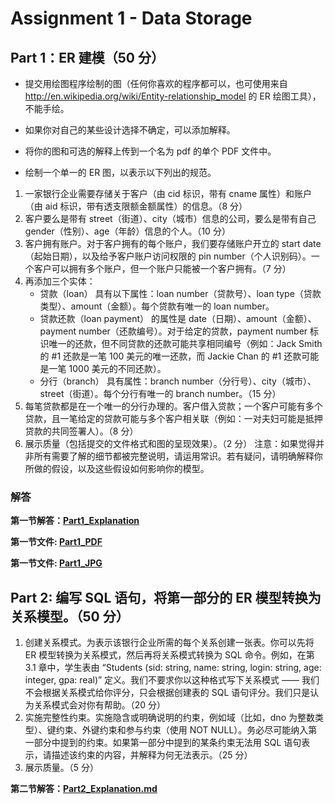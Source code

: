 # Assignment 1 - Data Storage   
## Part 1：ER 建模（50 分）
- 提交用绘图程序绘制的图（任何你喜欢的程序都可以，也可使用来自 http://en.wikipedia.org/wiki/Entity-relationship_model 的 ER 绘图工具），不能手绘。
- 如果你对自己的某些设计选择不确定，可以添加解释。
- 将你的图和可选的解释上传到一个名为 pdf 的单个 PDF 文件中。

- 绘制一个单一的 ER 图，以表示以下列出的规范。
1. 一家银行企业需要存储关于客户（由 cid 标识，带有 cname 属性）和账户（由 aid 标识，带有透支限额金额属性）的信息。（8 分）
2. 客户要么是带有 street（街道）、city（城市）信息的公司，要么是带有自己 gender（性别）、age（年龄）信息的个人。（10 分）
3. 客户拥有账户。对于客户拥有的每个账户，我们要存储账户开立的 start date（起始日期），以及给予客户账户访问权限的 pin number（个人识别码）。一个客户可以拥有多个账户，但一个账户只能被一个客户拥有。（7 分）
4. 再添加三个实体：
    - 贷款（loan） 具有以下属性：loan number（贷款号）、loan type（贷款类型）、amount（金额）。每个贷款有唯一的 loan number。
    - 贷款还款（loan payment） 的属性是 date（日期）、amount（金额）、payment number（还款编号）。对于给定的贷款，payment number 标识唯一的还款，但不同贷款的还款可能共享相同编号（例如：Jack Smith 的 #1 还款是一笔 100 美元的唯一还款，而 Jackie Chan 的 #1 还款可能是一笔 1000 美元的不同还款）。
    - 分行（branch） 具有属性：branch number（分行号）、city（城市）、street（街道）。每个分行有唯一的 branch number。（15 分）
5. 每笔贷款都是在一个唯一的分行办理的。客户借入贷款；一个客户可能有多个贷款，且一笔给定的贷款可能与多个客户相关联（例如：一对夫妇可能是抵押贷款的共同签署人）。（8 分）
6. 展示质量（包括提交的文件格式和图的呈现效果）。（2 分）
注意：如果觉得并非所有需要了解的细节都被完整说明，请运用常识。若有疑问，请明确解释你所做的假设，以及这些假设如何影响你的模型。

### 解答
**第一节解答：[Part1_Explanation](Part1_Explanation.md)**

**第一节文件: [Part1_PDF](part1.pdf)**

**第一节文件: [Part1_JPG](part1.jpg)**

## Part 2: 编写 SQL 语句，将第一部分的 ER 模型转换为关系模型。（50 分）
1. 创建关系模式。为表示该银行企业所需的每个关系创建一张表。你可以先将 ER 模型转换为关系模式，然后再将关系模式转换为 SQL 命令。例如，在第 3.1 章中，学生表由 “Students (sid: string, name: string, login: string, age: integer, gpa: real)” 定义。我们不要求你以这种格式写下关系模式 —— 我们不会根据关系模式给你评分，只会根据创建表的 SQL 语句评分。我们只是认为关系模式会对你有帮助。（20 分）
2. 实施完整性约束。实施隐含或明确说明的约束，例如域（比如，dno 为整数类型）、键约束、外键约束和参与约束（使用 NOT NULL）。务必尽可能纳入第一部分中提到的约束。如果第一部分中提到的某条约束无法用 SQL 语句表示，请描述该约束的内容，并解释为何无法表示。（25 分）
3. 展示质量。（5 分）

**第二节解答：[Part2_Explanation.md](Part2_Explanation.md)**


